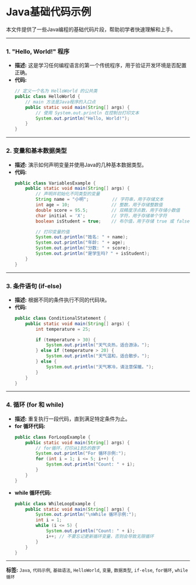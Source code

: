 # Java基础代码示例

本文件提供了一些Java编程的基础代码片段，帮助初学者快速理解和上手。

---

### 1. "Hello, World!" 程序

- **描述:** 这是学习任何编程语言的第一个传统程序，用于验证开发环境是否配置正确。
- **代码:**
  ```java
  // 定义一个名为 HelloWorld 的公共类
  public class HelloWorld {
      // main 方法是Java程序的入口点
      public static void main(String[] args) {
          // 使用 System.out.println 在控制台打印文本
          System.out.println("Hello, World!");
      }
  }
  ```

---

### 2. 变量和基本数据类型

- **描述:** 演示如何声明变量并使用Java的几种基本数据类型。
- **代码:**
  ```java
  public class VariablesExample {
      public static void main(String[] args) {
          // 声明并初始化不同类型的变量
          String name = "小明";         // 字符串，用于存储文本
          int age = 10;                // 整数，用于存储整数值
          double score = 95.5;         // 双精度浮点数，用于存储小数值
          char initial = 'X';          // 字符，用于存储单个字符
          boolean isStudent = true;    // 布尔值，用于存储 true 或 false

          // 打印变量的值
          System.out.println("姓名: " + name);
          System.out.println("年龄: " + age);
          System.out.println("分数: " + score);
          System.out.println("是学生吗? " + isStudent);
      }
  }
  ```

---

### 3. 条件语句 (if-else)

- **描述:** 根据不同的条件执行不同的代码块。
- **代码:**
  ```java
  public class ConditionalStatement {
      public static void main(String[] args) {
          int temperature = 25;

          if (temperature > 30) {
              System.out.println("天气炎热，适合游泳。");
          } else if (temperature > 20) {
              System.out.println("天气温和，适合散步。");
          } else {
              System.out.println("天气寒冷，请注意保暖。");
          }
      }
  }
  ```

---

### 4. 循环 (for 和 while)

- **描述:** 重复执行一段代码，直到满足特定条件为止。
- **for 循环代码:**
  ```java
  public class ForLoopExample {
      public static void main(String[] args) {
          // for循环，打印从1到5的数字
          System.out.println("For 循环示例:");
          for (int i = 1; i <= 5; i++) {
              System.out.println("Count: " + i);
          }
      }
  }
  ```
- **while 循环代码:**
  ```java
  public class WhileLoopExample {
      public static void main(String[] args) {
          System.out.println("\nWhile 循环示例:");
          int i = 1;
          while (i <= 5) {
              System.out.println("Count: " + i);
              i++; // 不要忘记更新循环变量，否则会导致无限循环
          }
      }
  }
  ```

---

**标签:** `Java`, `代码示例`, `基础语法`, `HelloWorld`, `变量`, `数据类型`, `if-else`, `for循环`, `while循环` 
